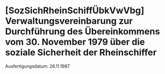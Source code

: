 # [SozSichRheinSchiffÜbkVwVbg] Verwaltungsvereinbarung zur Durchführung des Übereinkommens vom 30. November 1979 über die soziale Sicherheit der Rheinschiffer

Ausfertigungsdatum: 26.11.1987

 